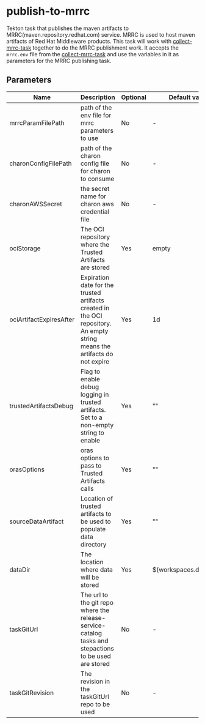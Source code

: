# publish-to-mrrc

Tekton task that publishes the maven artifacts to MRRC(maven.repository.redhat.com)
service. MRRC is used to host maven artifacts of Red Hat Middleware products.
This task will work with [collect-mrrc-task](../collect-mrrc-params/README.md)
together to do the MRRC publishment work.
It accepts the `mrrc.env` file from the
[collect-mrrc-task](../collect-mrrc-params/README.md)
and use the variables in it as parameters for the MRRC publishing task.

## Parameters

| Name                    | Description                                                                                                                | Optional | Default value           |
|-------------------------|----------------------------------------------------------------------------------------------------------------------------|----------|-------------------------|
| mrrcParamFilePath       | path of the env file for mrrc parameters to use                                                                            | No       | -                       |
| charonConfigFilePath    | path of the charon config file for charon to consume                                                                       | No       | -                       |
| charonAWSSecret         | the secret name for charon aws credential file                                                                             | No       | -                       |
| ociStorage              | The OCI repository where the Trusted Artifacts are stored                                                                  | Yes      | empty                   |
| ociArtifactExpiresAfter | Expiration date for the trusted artifacts created in the OCI repository. An empty string means the artifacts do not expire | Yes      | 1d                      |
| trustedArtifactsDebug   | Flag to enable debug logging in trusted artifacts. Set to a non-empty string to enable                                     | Yes      | ""                      |
| orasOptions             | oras options to pass to Trusted Artifacts calls                                                                            | Yes      | ""                      |
| sourceDataArtifact      | Location of trusted artifacts to be used to populate data directory                                                        | Yes      | ""                      |
| dataDir                 | The location where data will be stored                                                                                     | Yes      | $(workspaces.data.path) |
| taskGitUrl              | The url to the git repo where the release-service-catalog tasks and stepactions to be used are stored                      | No       | -                       |
| taskGitRevision         | The revision in the taskGitUrl repo to be used                                                                             | No       | -                       |
